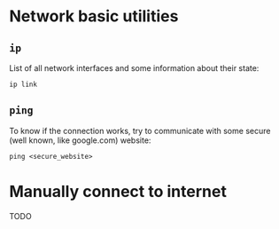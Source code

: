 # Network basic utilities

## `ip`

List of all network interfaces and some information about their state:

```shell
ip link
```

## `ping`

To know if the connection works, try to communicate with some secure (well known, like google.com) website:

```shell
ping <secure_website>
```

# Manually connect to internet

TODO